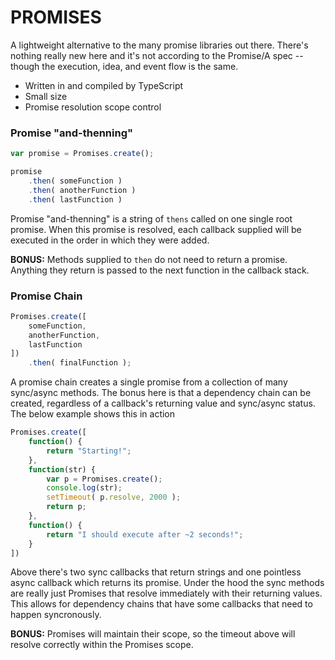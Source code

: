 # PROMISES
A lightweight alternative to the many promise libraries out there. There's nothing really new here
and it's not according to the Promise/A spec -- though the execution, idea, and event flow is the same.

- Written in and compiled by TypeScript
- Small size
- Promise resolution scope control

### Promise "and-thenning"
```JavaScript
var promise = Promises.create();

promise
    .then( someFunction )
    .then( anotherFunction )
    .then( lastFunction )
```

Promise "and-thenning" is a string of ```thens``` called on one single root promise. When this
promise is resolved, each callback supplied will be executed in the order in which they were added.

**BONUS:**  Methods supplied to ```then``` do not need to return a promise. Anything they return is
            passed to the next function in the callback stack.

### Promise Chain
```JavaScript
Promises.create([
    someFunction,
    anotherFunction,
    lastFunction
])
    .then( finalFunction );
```

A promise chain creates a single promise from a collection of many sync/async methods. The bonus here
is that a dependency chain can be created, regardless of a callback's returning value and sync/async status.
The below example shows this in action

```JavaScript
Promises.create([
    function() {
        return "Starting!";
    },
    function(str) {
        var p = Promises.create();
        console.log(str);
        setTimeout( p.resolve, 2000 );
        return p;
    },
    function() {
        return "I should execute after ~2 seconds!";
    }
])
```

Above there's two sync callbacks that return strings and one pointless async callback which returns its promise.
Under the hood the sync methods are really just Promises that resolve immediately with their returning values.
This allows for dependency chains that have some callbacks that need to happen syncronously.

**BONUS:** Promises will maintain their scope, so the timeout above will resolve correctly within the Promises scope.
